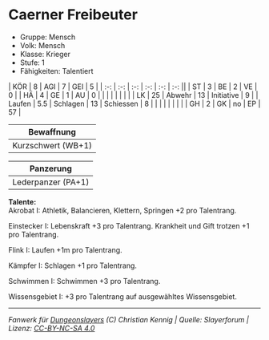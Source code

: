 # Caerner Freibeuter  
- Gruppe: Mensch  
- Volk: Mensch  
- Klasse: Krieger  
- Stufe: 1  
- Fähigkeiten: Talentiert  


| KÖR    | 8   | AGI      | 7  | GEI        | 5  |
| :-: | :-: | :-: | :-: | :-: | :-: ||
| ST     | 3   | BE       | 2  | VE         | 0  |
| HÄ     | 4   | GE       | 1  | AU         | 0  |
|        |     |          |    |            |    |
| LK     | 25  | Abwehr   | 13 | Initiative | 9  |
| Laufen | 5.5 | Schlagen | 13 | Schiessen  | 8  |
|        |     |          |    |            |    |
| GH     | 2   | GK       | no | EP         | 57 |


| Bewaffnung |
| --- |
| Kurzschwert (WB+1) |


| Panzerung |
| --- |
| Lederpanzer (PA+1) |


**Talente:**  
Akrobat I: Athletik, Balancieren, Klettern, Springen +2 pro Talentrang.

Einstecker I: Lebenskraft +3 pro Talentrang. Krankheit und Gift trotzen +1 pro Talentrang.

Flink I: Laufen +1m pro Talentrang.

Kämpfer I: Schlagen +1 pro Talentrang.

Schwimmen I: Schwimmen +3 pro Talentrang.

Wissensgebiet I: +3 pro Talentrang auf ausgewähltes Wissensgebiet.





___
*Fanwerk für [Dungeonslayers](https://www.dungeonslayers.net/) (C) Christian Kennig | Quelle: Slayerforum | Lizenz: [CC-BY-NC-SA 4.0](https://creativecommons.org/licenses/by-nc-sa/4.0/deed.de)*